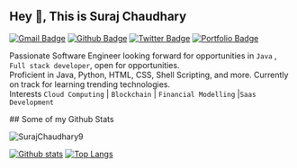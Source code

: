 ## Hey 👋, This is Suraj Chaudhary
[![Gmail Badge](https://img.shields.io/badge/-suraj_chaudhary1@rediffmail.com-c14438?style=flat&logo=Gmail&logoColor=white&link=mailto:suraj_chaudhary1@rediffmail.com)](mailto:suraj_chaudhary1@rediffmail.com) [![Github Badge](https://img.shields.io/badge/-SurajChaudhary9-grey?style=flat&logo=github&logoColor=white&link=https://github.com/SurajChaudhary9/)](https://www.github.com/SurajChaudhary9/) [![Twitter Badge](https://img.shields.io/badge/-S_Chaudhary9-00acee?style=flat&logo=twitter&logoColor=white&link=https://twitter.com/S_Chaudhary9/)](https://www.twitter.com/S_Chaudhary9/) [![Portfolio Badge](https://img.shields.io/badge/portfolio-web-blue?style=flat&link=https://github.com/SurajChaudhary9/)](https://github.com/SurajChaudhary9/) <p align='left'>Passionate Software Engineer looking forward for opportunities in `Java` , `Full stack developer`, open for opportunities.
<br /> Proficient in Java, Python, HTML, CSS, Shell Scripting, and more. Currently on track for learning trending technologies.
<br /> Interests `Cloud Computing` | `Blockchain` | `Financial Modelling` |`Saas Development`
</p>
## Some of my Github Stats
<p align=left> <img src=https://komarev.com/ghpvc/?username=SurajChaudhary9 alt=SurajChaudhary9 /> </p>

[![Github stats](https://github-readme-stats.vercel.app/api?username=SurajChaudhary9&show_icons=true&include_all_commits=true)](https://github.com/SurajChaudhary9/github-readme-stats)
[![Top Langs](https://github-readme-stats.vercel.app/api/top-langs/?username=SurajChaudhary9&layout=compact)](https://github.com/SurajChaudhary9/github-readme-stats)
